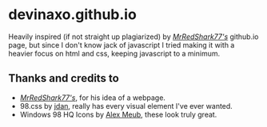 # devinaxo.github.io

Heavily inspired (if not straight up plagiarized) by [_MrRedShark77's_](https://mrredshark77.github.io/) github.io page, but since I don't know jack of javascript I tried making it with a heavier focus on html and css, keeping javascript to a minimum.


## Thanks and credits to
  * [_MrRedShark77's_](https://mrredshark77.github.io/), for his idea of a webpage.
  * 98.css by [jdan](https://github.com/jdan), really has every visual element I've ever wanted.
  * Windows 98 HQ Icons by [Alex Meub](https://alexmeub.com/), these look truly great.

